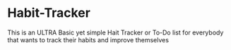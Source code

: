 # Habit-Tracker

This is an ULTRA Basic yet simple Hait Tracker or To-Do list for everybody that wants to track their habits and improve themselves